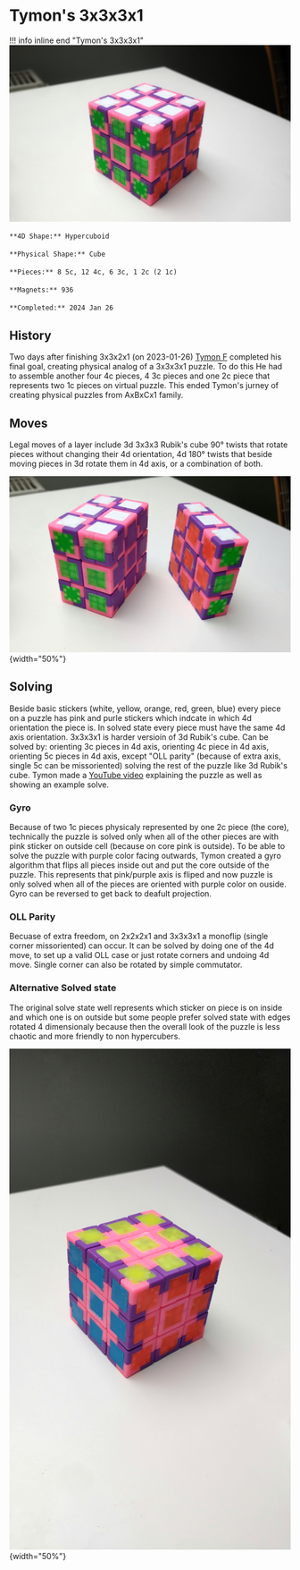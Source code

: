 # Tymon's 3x3x3x1

!!! info inline end "Tymon's 3x3x3x1"
    ![Tymon's 3x2x2x1](/docs/assets/images/3331phys.jpeg)
    

    **4D Shape:** Hypercuboid

    **Physical Shape:** Cube

    **Pieces:** 8 5c, 12 4c, 6 3c, 1 2c (2 1c)

    **Magnets:** 936

    **Completed:** 2024 Jan 26

## History

Two days after finishing 3x3x2x1 (on 2023-01-26) [Tymon F](https://hypercubing.xyz/leaderboards/solvers/tymofro/) completed his final goal, creating physical analog of a 3x3x3x1 puzzle. To do this He had to assemble another four 4c pieces, 4 3c pieces and one 2c piece that represents two 1c pieces on virtual puzzle. This ended Tymon's jurney of creating physical puzzles from AxBxCx1 family.

## Moves

Legal moves of a layer include 3d 3x3x3 Rubik's cube 90° twists that rotate pieces without changing their 4d orientation, 4d 180° twists that beside moving pieces in 3d rotate them in 4d axis, or a combination of both.

![Tymon's 3x3x3x1 with one half exposed](/docs/assets/images/3331phys_1.jpeg){width="50%"}

## Solving

Beside basic stickers (white, yellow, orange, red, green, blue) every piece on a puzzle has pink and purle stickers which indcate in which 4d orientation the piece is. In solved state every piece must have the same 4d axis orientation.
3x3x3x1 is harder versioin of 3d Rubik's cube. Can be solved by: orienting 3c pieces in 4d axis, orienting 4c piece in 4d axis, orienting 5c pieces in 4d axis, except "OLL parity" (because of extra axis, single 5c can be missoriented) solving the rest of the puzzle like 3d Rubik's cube. Tymon made a [YouTube video](https://youtu.be/CzwTSD_fCDY) explaining the puzzle as well as showing an example solve.

### Gyro

Because of two 1c pieces physicaly represented by one 2c piece (the core), technically the puzzle is solved only when all of the other pieces are with pink sticker on outside cell (because on core pink is outside). To be able to solve the puzzle with purple color facing outwards, Tymon created a gyro algorithm that flips all pieces inside out and put the core outside of the puzzle. This represents that pink/purple axis is fliped and now puzzle is only solved when all of the pieces are oriented with purple color on ouside. Gyro can be reversed to get back to deafult projection.

### OLL Parity

Becuase of extra freedom, on 2x2x2x1 and 3x3x3x1 a monoflip (single corner missoriented) can occur. It can be solved by doing one of the 4d move, to set up a valid OLL case or just rotate corners and undoing 4d move. Single corner can also be rotated by simple commutator.

 ### Alternative Solved state

The original solve state well represents which sticker on piece is on inside and which one is on outside but some people prefer solved state with edges rotated 4 dimensionaly because then the overall look of the puzzle is less chaotic and more friendly to non hypercubers.

![Tymon's 3x3x3x1 with one half exposed](/docs/assets/images/3331physalt.jpeg){width="50%"}
